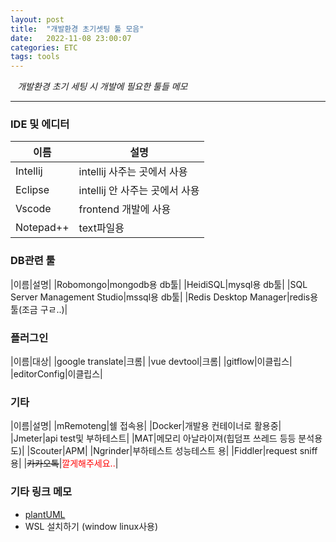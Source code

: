 ```yaml
---
layout: post
title:  "개발환경 초기셋팅 툴 모음"
date:   2022-11-08 23:00:07
categories: ETC
tags: tools
---
```


<i class="fa-regular fa-circle-check" style="margin-right:0.7rem"></i>*개발환경 초기 세팅 시 개발에 필요한 툴들 메모*

---

### IDE 및 에디터

|이름|설명|
|---|---|
|Intellij|intellij 사주는 곳에서 사용|
|Eclipse|intellij 안 사주는 곳에서 사용|
|Vscode|frontend 개발에 사용|
|Notepad++|text파일용|

### DB관련 툴

|이름|설명|
|Robomongo|mongodb용 db툴|
|HeidiSQL|mysql용 db툴|
|SQL Server Management Studio|mssql용 db툴|
|Redis Desktop Manager|redis용 툴(조금 구ㄹ..)|

### 플러그인

|이름|대상|
|google translate|크롬|
|vue devtool|크롬|
|gitflow|이클립스|
|editorConfig|이클립스|

### 기타

|이름|설명|
|mRemoteng|쉘 접속용|
|Docker|개발용 컨테이너로 활용중|
|Jmeter|api test및 부하테스트|
|MAT|메모리 아날라이져(힙덤프 쓰레드 등등 분석용도)|
|Scouter|APM|
|Ngrinder|부하테스트 성능테스트 용|
|Fiddler|request sniff 용|
|~~카카오톡~~|<span style="color:red">깔게해주세요..</span>|


### 기타 링크 메모

- [plantUML][plantUML]
- WSL 설치하기 (window linux사용)

[plantUML]: http://plantuml.com/ko/